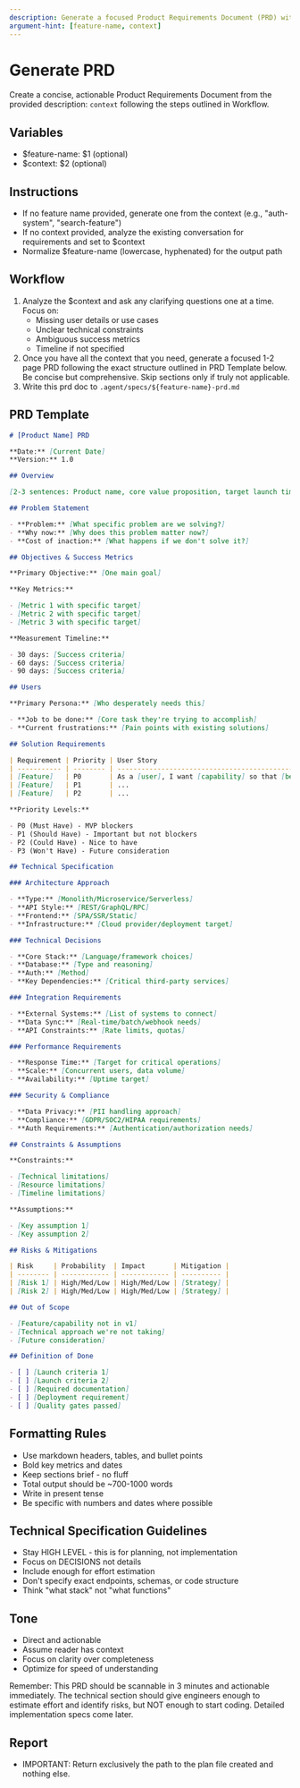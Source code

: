 ```yaml
---
description: Generate a focused Product Requirements Document (PRD) with high-level technical specification, optimized for startups and small teams
argument-hint: [feature-name, context]
---
```


# Generate PRD

Create a concise, actionable Product Requirements Document from the provided description: `context` following the steps outlined in Workflow.

## Variables

- $feature-name: $1 (optional)
- $context: $2 (optional)

## Instructions

- If no feature name provided, generate one from the context (e.g., "auth-system", "search-feature")
- If no context provided, analyze the existing conversation for requirements and set to $context
- Normalize $feature-name (lowercase, hyphenated) for the output path

## Workflow

1. Analyze the $context and ask any clarifying questions one at a time. Focus on:
   - Missing user details or use cases
   - Unclear technical constraints
   - Ambiguous success metrics
   - Timeline if not specified
2. Once you have all the context that you need, generate a focused 1-2 page PRD following the exact structure outlined in PRD Template below. Be concise but comprehensive. Skip sections only if truly not applicable.
3. Write this prd doc to `.agent/specs/${feature-name}-prd.md`

## PRD Template

```md
# [Product Name] PRD

**Date:** [Current Date]  
**Version:** 1.0

## Overview

[2-3 sentences: Product name, core value proposition, target launch timeframe]

## Problem Statement

- **Problem:** [What specific problem are we solving?]
- **Why now:** [Why does this problem matter now?]
- **Cost of inaction:** [What happens if we don't solve it?]

## Objectives & Success Metrics

**Primary Objective:** [One main goal]

**Key Metrics:**

- [Metric 1 with specific target]
- [Metric 2 with specific target]
- [Metric 3 with specific target]

**Measurement Timeline:**

- 30 days: [Success criteria]
- 60 days: [Success criteria]
- 90 days: [Success criteria]

## Users

**Primary Persona:** [Who desperately needs this]

- **Job to be done:** [Core task they're trying to accomplish]
- **Current frustrations:** [Pain points with existing solutions]

## Solution Requirements

| Requirement | Priority | User Story                                         | Acceptance Criteria |
| ----------- | -------- | -------------------------------------------------- | ------------------- |
| [Feature]   | P0       | As a [user], I want [capability] so that [benefit] | [Testable criteria] |
| [Feature]   | P1       | ...                                                | ...                 |
| [Feature]   | P2       | ...                                                | ...                 |

**Priority Levels:**

- P0 (Must Have) - MVP blockers
- P1 (Should Have) - Important but not blockers
- P2 (Could Have) - Nice to have
- P3 (Won't Have) - Future consideration

## Technical Specification

### Architecture Approach

- **Type:** [Monolith/Microservice/Serverless]
- **API Style:** [REST/GraphQL/RPC]
- **Frontend:** [SPA/SSR/Static]
- **Infrastructure:** [Cloud provider/deployment target]

### Technical Decisions

- **Core Stack:** [Language/framework choices]
- **Database:** [Type and reasoning]
- **Auth:** [Method]
- **Key Dependencies:** [Critical third-party services]

### Integration Requirements

- **External Systems:** [List of systems to connect]
- **Data Sync:** [Real-time/batch/webhook needs]
- **API Constraints:** [Rate limits, quotas]

### Performance Requirements

- **Response Time:** [Target for critical operations]
- **Scale:** [Concurrent users, data volume]
- **Availability:** [Uptime target]

### Security & Compliance

- **Data Privacy:** [PII handling approach]
- **Compliance:** [GDPR/SOC2/HIPAA requirements]
- **Auth Requirements:** [Authentication/authorization needs]

## Constraints & Assumptions

**Constraints:**

- [Technical limitations]
- [Resource limitations]
- [Timeline limitations]

**Assumptions:**

- [Key assumption 1]
- [Key assumption 2]

## Risks & Mitigations

| Risk     | Probability  | Impact       | Mitigation |
| -------- | ------------ | ------------ | ---------- |
| [Risk 1] | High/Med/Low | High/Med/Low | [Strategy] |
| [Risk 2] | High/Med/Low | High/Med/Low | [Strategy] |

## Out of Scope

- [Feature/capability not in v1]
- [Technical approach we're not taking]
- [Future consideration]

## Definition of Done

- [ ] [Launch criteria 1]
- [ ] [Launch criteria 2]
- [ ] [Required documentation]
- [ ] [Deployment requirement]
- [ ] [Quality gates passed]
```

## Formatting Rules

- Use markdown headers, tables, and bullet points
- Bold key metrics and dates
- Keep sections brief - no fluff
- Total output should be ~700-1000 words
- Write in present tense
- Be specific with numbers and dates where possible

## Technical Specification Guidelines

- Stay HIGH LEVEL - this is for planning, not implementation
- Focus on DECISIONS not details
- Include enough for effort estimation
- Don't specify exact endpoints, schemas, or code structure
- Think "what stack" not "what functions"

## Tone

- Direct and actionable
- Assume reader has context
- Focus on clarity over completeness
- Optimize for speed of understanding

Remember: This PRD should be scannable in 3 minutes and actionable immediately. The technical section should give engineers enough to estimate effort and identify risks, but NOT enough to start coding. Detailed implementation specs come later.

## Report

- IMPORTANT: Return exclusively the path to the plan file created and nothing else.
